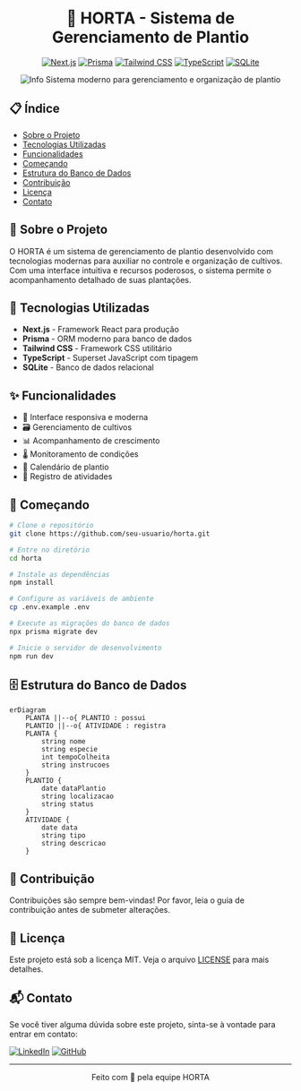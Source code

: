<div align="center">

# 🌱 HORTA - Sistema de Gerenciamento de Plantio

[![Next.js](https://img.shields.io/badge/Next.js-000000?style=for-the-badge&logo=next.js&logoColor=white)](https://nextjs.org/)
[![Prisma](https://img.shields.io/badge/Prisma-2D3748?style=for-the-badge&logo=prisma&logoColor=white)](https://www.prisma.io/)
[![Tailwind CSS](https://img.shields.io/badge/Tailwind_CSS-38B2AC?style=for-the-badge&logo=tailwind-css&logoColor=white)](https://tailwindcss.com/)
[![TypeScript](https://img.shields.io/badge/TypeScript-007ACC?style=for-the-badge&logo=typescript&logoColor=white)](https://www.typescriptlang.org/)
[![SQLite](https://img.shields.io/badge/SQLite-003B57?style=for-the-badge&logo=sqlite&logoColor=white)](https://www.sqlite.org/)

<p align="center">
  <img src="https://raw.githubusercontent.com/Mqxx/GitHub-Markdown/main/blockquotes/badge/dark-theme/info.svg" alt="Info"/>
  Sistema moderno para gerenciamento e organização de plantio
</p>

</div>

## 📋 Índice

- [Sobre o Projeto](#-sobre-o-projeto)
- [Tecnologias Utilizadas](#-tecnologias-utilizadas)
- [Funcionalidades](#-funcionalidades)
- [Começando](#-começando)
- [Estrutura do Banco de Dados](#-estrutura-do-banco-de-dados)
- [Contribuição](#-contribuição)
- [Licença](#-licença)
- [Contato](#-contato)

## 🌿 Sobre o Projeto

O HORTA é um sistema de gerenciamento de plantio desenvolvido com tecnologias modernas para auxiliar no controle e organização de cultivos. Com uma interface intuitiva e recursos poderosos, o sistema permite o acompanhamento detalhado de suas plantações.

## 🚀 Tecnologias Utilizadas

- **Next.js** - Framework React para produção
- **Prisma** - ORM moderno para banco de dados
- **Tailwind CSS** - Framework CSS utilitário
- **TypeScript** - Superset JavaScript com tipagem
- **SQLite** - Banco de dados relacional

## ✨ Funcionalidades

- 📱 Interface responsiva e moderna
- 🗃️ Gerenciamento de cultivos
- 📊 Acompanhamento de crescimento
- 🌡️ Monitoramento de condições
- 📅 Calendário de plantio
- 📝 Registro de atividades

## 🏁 Começando

```bash
# Clone o repositório
git clone https://github.com/seu-usuario/horta.git

# Entre no diretório
cd horta

# Instale as dependências
npm install

# Configure as variáveis de ambiente
cp .env.example .env

# Execute as migrações do banco de dados
npx prisma migrate dev

# Inicie o servidor de desenvolvimento
npm run dev
```

## 🗄️ Estrutura do Banco de Dados

```mermaid
erDiagram
    PLANTA ||--o{ PLANTIO : possui
    PLANTIO ||--o{ ATIVIDADE : registra
    PLANTA {
        string nome
        string especie
        int tempoColheita
        string instrucoes
    }
    PLANTIO {
        date dataPlantio
        string localizacao
        string status
    }
    ATIVIDADE {
        date data
        string tipo
        string descricao
    }
```

## 🤝 Contribuição

Contribuições são sempre bem-vindas! Por favor, leia o guia de contribuição antes de submeter alterações.

## 📄 Licença

Este projeto está sob a licença MIT. Veja o arquivo [LICENSE](LICENSE) para mais detalhes.

## 📬 Contato

Se você tiver alguma dúvida sobre este projeto, sinta-se à vontade para entrar em contato:

[![LinkedIn](https://img.shields.io/badge/LinkedIn-0077B5?style=for-the-badge&logo=linkedin&logoColor=white)](https://linkedin.com/in/seu-perfil)
[![GitHub](https://img.shields.io/badge/GitHub-100000?style=for-the-badge&logo=github&logoColor=white)](https://github.com/seu-usuario)

---

<div align="center">
Feito com 💚 pela equipe HORTA
</div>

